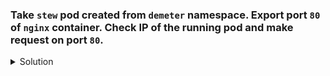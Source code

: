### Take `stew` pod created from `demeter` namespace. Export port `80` of `nginx` container. Check IP of the running pod and make request on port `80`.

<details><summary>Solution</summary>
<p>

```bash
apiVersion: v1
kind: Pod
metadata:
  creationTimestamp: null
  labels:
    run: stew
  name: stew
  namespace: demeter
spec:
  initContainers:
    - image: busybox
      name: setup
      command: ["sh","-c","echo 'this is nginx index page' > /set/index.html"]
      volumeMounts:
        - name: storage
          mountPath: /set
  containers:
  - image: nginx
    name: serve
    volumeMounts:
      - name: storage
        mountPath: /usr/share/index/html
    ports:
      - containerPort: 80
  dnsPolicy: ClusterFirst
  restartPolicy: Always
  volumes:
    - name: storage
      emptyDir: {}
status: {}

# check pod ip with
k get po stew -o wide

# make request on port 80
wget -O http://<IP>:80
```
</p>
</details>